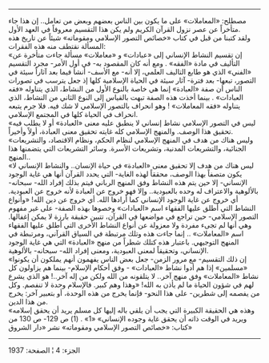 ------------------------------------------------------------------------

مصطلح: «المعاملات» على ما يكون بين الناس بعضهم وبعض من تعامل.. إن هذا
جاء متأخراً عن عصر نزول القرآن الكريم ولم يكن هذا التقسيم معروفاً في العهد
الأول.  
ولقد كتبنا من قبل في كتاب «خصائص التصور الإسلامي ومقوماته» شيئاً عن تاريخ
هذه المسألة نقتطف منه هذه الفقرات:  
«إن تقسيم النشاط الإنساني إلى «عبادات» و «معاملات» مسألة جاءت متأخرة عن
التأليف في مادة «الفقه» . ومع أنه كان المقصود به- في أول الأمر- مجرد
التقسيم «الفني» الذي هو طابع التاليف العلمي، إلا أنه- مع الأسف- أنشأ
فيما بعد آثاراً سيئة في التصور، تبعها- بعد فترة- آثار سيئة في الحياة
الإسلامية كلها إذ جعل يترسب في تصورات الناس أن صفة «العبادة» إنما هي
خاصة بالنوع الأول من النشاط، الذي يتناوله «فقه العبادات» . بينما أخذت
هذه الصفة تبهت بالقياس إلى النوع الثاني من النشاط، الذي يتناوله «فقه
المعاملات» ! وهو انحراف بالتصور الإسلامي لا شك فيه. فلا جرم يتبعه انحراف
في الحياة كلها في المجتمع الإسلامي.  
«ليس في التصور الإسلامي نشاط إنساني لا ينطبق عليه معنى «العبادة» أو لا
يطلب فيه تحقيق هذا الوصف. والمنهج الإسلامي كله غايته تحقيق معنى العبادة،
أولاً وأخيراً.  
«وليس هناك من هدف في المنهج الإسلامي لنظام الحكم، ونظام الاقتصاد،
والتشريعات الجنائية، والتشريعات المدنية، وتشريعات الأسرة. وسائر
التشريعات التي يتضمنها هذا المنهج..  
«ليس هناك من هدف إلا تحقيق معنى «العبادة» في حياة الإنسان.. والنشاط
الإنساني لا يكون متصفاً بهذا الوصف، محققاً لهذه الغاية- التي يحدد القرآن
أنها هي غاية الوجود الإنساني- إلا حين يتم هذه النشاط وفق المنهج الرباني
فيتم بذلك إفراد الله- سبحانه- بالألوهية والاعتراف له وحده بالعبودية..
وإلا فهو خروج عن العبادة لأنه خروج عن العبودية. أي خروج عن غاية الوجود
الإنساني كما أرادها الله. أي خروج عن دين الله! «وأنواع النشاط التي أطلق
عليها الفقهاء اسم «العبادات» وخصوها بهذه الصفة- على غير مفهوم التصور
الإسلامي- حين تراجع في مواضعها في القرآن، تتبين حقيقة بارزة لا يمكن
إغفالها. وهي أنها لم تجىء مفردة ولا معزولة عن أنواع النشاط الأخرى التي
أطلق عليها الفقهاء اسم «المعاملات» .. إنما جاءت هذه وتلك مرتبطة في
السياق القرآني، ومرتبطة في المنهج التوجيهي. باعتبار هذه كتلك شطراً من
منهج «العبادة» التي هي غاية الوجود الإنساني، وتحقيقاً لمعنى العبودية،
ومعنى إفراد الله- سبحانه- بالألوهية.  
«إن ذلك التقسيم- مع مرور الزمن- جعل بعض الناس يفهمون أنهم يملكون أن
يكونوا «مسلمين» إذا هم أدوا نشاط «العبادات» - وفق أحكام الإسلام- بينما
هم يزاولون كل نشاط «المعاملات» وفق منهج آخر.. لا يتلقونه من الله ولكن من
إله آخر..! هو الذي يشرع لهم في شؤون الحياة ما لم يأذن به الله! «وهذا وهم
كبير. فالإسلام وحدة لا تنفصم. وكل من يفصمه إلى شطرين- على هذا النحو-
فإنما يخرج من هذه الوحدة، أو بتعبير آخر: يخرج من هذا الدين.  
«وهذه هي الحقيقة الكبيرة التي يجب أن يلقي باله إليها كل مسلم يريد أن
يحقق إسلامه ويريد في الوقت ذاته أن يحقق غاية وجوده الإنساني» «1» . (1) ص
129- ص 130 من كتاب: «خصائص التصور الإسلامي ومقوماته» نشر «دار الشروق»

------------------------------------------------------------------------

الجزء: 4 ¦ الصفحة: 1937
